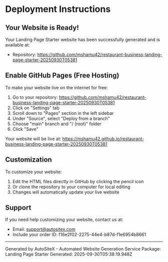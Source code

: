 # Deployment Instructions

## Your Website is Ready!

Your Landing Page Starter website has been successfully generated and is available at:
- Repository: https://github.com/mshamu42/restaurant-business-landing-page-starter-20250930T05381

## Enable GitHub Pages (Free Hosting)

To make your website live on the internet for free:

1. Go to your repository: https://github.com/mshamu42/restaurant-business-landing-page-starter-20250930T05381
2. Click on "Settings" tab
3. Scroll down to "Pages" section in the left sidebar
4. Under "Source", select "Deploy from a branch"
5. Choose "main" branch and "/ (root)" folder
6. Click "Save"

Your website will be live at: https://mshamu42.github.io/restaurant-business-landing-page-starter-20250930T05381

## Customization

To customize your website:
1. Edit the HTML files directly in GitHub by clicking the pencil icon
2. Or clone the repository to your computer for local editing
3. Changes will automatically update your live website

## Support

If you need help customizing your website, contact us at:
- Email: support@autositex.com
- Include your order ID: f16e2f02-2275-44e4-b87d-f1e6954b8661

---
Generated by AutoSiteX - Automated Website Generation Service
Package: Landing Page Starter
Generated: 2025-09-30T05:38:19.948Z
